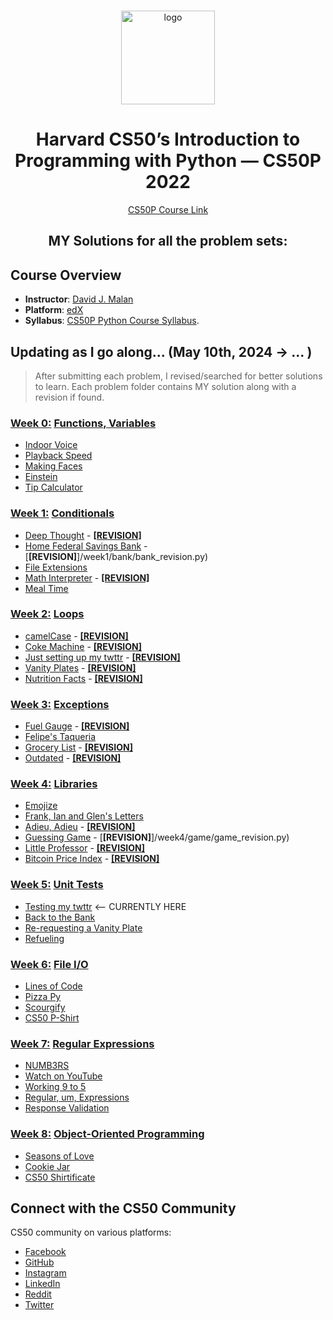 <br>

<p align="center">
<img src="https://i.imgur.com/Jj740Yd.png" alt="logo" height="150"/>
</p>

<h1 align="center">
Harvard CS50’s Introduction to Programming with Python — CS50P 2022
</h1>

<p align="center">
  <a href="https://cs50.harvard.edu/python/2022/">CS50P Course Link</a>
</p>

<h2 align="center">
MY Solutions for all the problem sets:
</h2>

## Course Overview

- **Instructor**: [David J. Malan](mailto:malan@harvard.edu)
- **Platform**: [edX](https://learning.edx.org/course/course-v1:HarvardX+CS50P+Python/home)
- **Syllabus**: [CS50P Python Course Syllabus](https://cs50.harvard.edu/python/2022/syllabus/).

## Updating as I go along... (May 10th, 2024 -> ... )

> After submitting each problem, I revised/searched for better solutions to learn.
> Each problem folder contains MY solution along with a revision if found.

### [Week 0:](/week0) [Functions, Variables](https://cs50.harvard.edu/python/2022/psets/0/)
* [Indoor Voice](/week0/indoor/indoor.py)
* [Playback Speed](/week0/playback/playback.py)
* [Making Faces](/week0/faces/faces.py)
* [Einstein](/week0/einstein/einstein.py)
* [Tip Calculator](/week0/tip/tip.py)

### [Week 1:](/week1) [Conditionals](https://cs50.harvard.edu/python/2022/psets/1/)
* [Deep Thought](/week1/deep/deep.py) - [**[REVISION]**](/week1/deep/deep_revision.py)
* [Home Federal Savings Bank](/week1/bank/bank.py) - [**[REVISION]**]/week1/bank/bank_revision.py)
* [File Extensions](/week1/extensions/extensions.py)
* [Math Interpreter](/week1/interpreter/interpreter.py) - [**[REVISION]**](/week1/interpreter/interpreter_revision.py)
* [Meal Time](/week1/meal/meal.py)

### [Week 2:](/week2) [Loops](https://cs50.harvard.edu/python/2022/psets/2/)
* [camelCase](/week2/camel/camel.py) - [**[REVISION]**](/week2/camel/camel_revision.py)
* [Coke Machine](/week2/coke/coke.py) - [**[REVISION]**](/week2/coke/coke_revision.py)
* [Just setting up my twttr](/week2/twttr/twttr.py) - [**[REVISION]**](/week2/twttr/twttr_revision.py)
* [Vanity Plates](/week2/plates/plates.py) - [**[REVISION]**](/week2/plates/plates_revision.py)
* [Nutrition Facts](/week2/nutrition/nutrition.py) - [**[REVISION]**](/week2/nutrition/nutrition_revision.py)

### [Week 3:](/week3) [Exceptions](https://cs50.harvard.edu/python/2022/psets/3/) 
* [Fuel Gauge](/week3/fuel/fuel.py) - [**[REVISION]**](/week3/fuel/fuel_revision.py)
* [Felipe's Taqueria](/week3/taqueria/taqueria.py)
* [Grocery List](/week3/grocery/grocery.py) - [**[REVISION]**](/week3/grocery/grocery_revision.py)
* [Outdated](/week3/outdated/outdated.py) - [**[REVISION]**](/week3/outdated/outdated_revision.py)

### [Week 4:](/week4) [Libraries](https://cs50.harvard.edu/python/2022/psets/4/)
* [Emojize](/week4/emojize/emojize.py)
* [Frank, Ian and Glen's Letters](/week4/figlet/figlet.py) 
* [Adieu, Adieu](/week4/adieu/adieu.py) - [**[REVISION]**](/week4/adieu/adieu_revision)
* [Guessing Game](/week4/game/game.py) - [**[REVISION]**]/week4/game/game_revision.py)
* [Little Professor](/week4/professor/professor.py) - [**[REVISION]**](/week4/professor/professor_revision.py)
* [Bitcoin Price Index](/week4/bitcoin/bitcoin.py) - [**[REVISION]**](/week4/bitcoin/bitcoin_revision.py)

### [Week 5:](/week5) [Unit Tests](https://cs50.harvard.edu/python/2022/psets/5/)
* [Testing my twttr](/week5/test_twttr/)  <-- CURRENTLY HERE
* [Back to the Bank](/week5/test_bank/)
* [Re-requesting a Vanity Plate](/week5/test_plates/)
* [Refueling](/week5/test_fuel/)

### [Week 6:](/week6) [File I/O](https://cs50.harvard.edu/python/2022/psets/6/)
* [Lines of Code](/week6/lines/lines.py)
* [Pizza Py](/week6/pizza/pizza.py)
* [Scourgify](/week6/scourgify/scourgify.py)
* [CS50 P-Shirt](/week6/shirt/shirt.py)

### [Week 7:](/week7) [Regular Expressions](https://cs50.harvard.edu/python/2022/weeks/7/)
* [NUMB3RS](/week7/numb3rs/)
* [Watch on YouTube](/week7/watch/)
* [Working 9 to 5](/week7/working/)
* [Regular, um, Expressions](/week7/um/)
* [Response Validation](/week7/response/)

### [Week 8:](/week8) [Object-Oriented Programming](https://cs50.harvard.edu/python/2022/weeks/8/)
* [Seasons of Love](/week8/seasons/)
* [Cookie Jar](/week8/jar/)
* [CS50 Shirtificate](/week8/shirtificate/)


## Connect with the CS50 Community

CS50 community on various platforms:

- [Facebook](https://www.facebook.com/groups/cs50/)
- [GitHub](https://github.com/cs50)
- [Instagram](https://www.instagram.com/cs50/)
- [LinkedIn](https://www.linkedin.com/company/cs50/)
- [Reddit](https://www.reddit.com/r/cs50/)
- [Twitter](https://twitter.com/cs50)
